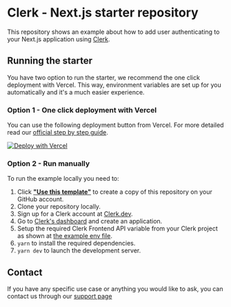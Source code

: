 # Clerk - Next.js starter repository

This repository shows an example about how to add user authenticating to your Next.js application using [Clerk](https://www.clerk.dev/?utm_source=github&utm_medium=starter_repos&utm_campaign=nextjs_starter).

## Running the starter

You have two option to run the starter, we recommend the one click deployment with Vercel. This way, environment variables are set up for you automatically and it's a much easier experience.

### Option 1 - One click deployment with Vercel

You can use the following deployment button from Vercel. For more detailed read our [official step by step guide](https://clerk.dev/blog/clerk-vercel-one-click-deployment?utm_source=github&utm_medium=starter_repos&utm_campaign=nextjs_starter).

[![Deploy with Vercel](https://vercel.com/button)](https://vercel.com/new/git/external?repository-url=https://github.com/clerkinc/clerk-nextjs-starter&integration-ids=oac_7uYNbc9CdDAZmNqbt3LEkO3a&external-id=starter)

### Option 2 - Run manually

To run the example locally you need to:

1. Click [**"Use this template"**](https://github.com/clerkinc/clerk-nextjs-starter/generate) to create a copy of this repository on your GitHub account.
2. Clone your repository locally.
3. Sign up for a Clerk account at [Clerk.dev](https://www.clerk.dev/?utm_source=github&utm_medium=starter_repos&utm_campaign=nextjs_starter).
4. Go to [Clerk's dashboard](https://dashboard.clerk.dev/?utm_source=github&utm_medium=starter_repos&utm_campaign=nextjs_starter) and create an application.
5. Setup the required Clerk Frontend API variable from your Clerk project as shown at [the example env file](./.env.local.sample).
6. `yarn` to install the required dependencies.
7. `yarn dev` to launch the development server.

## Contact

If you have any specific use case or anything you would like to ask, you can contact us through our [support page](https://www.clerk.dev/support?utm_source=github&utm_medium=starter_repos&utm_campaign=nextjs_starter)
